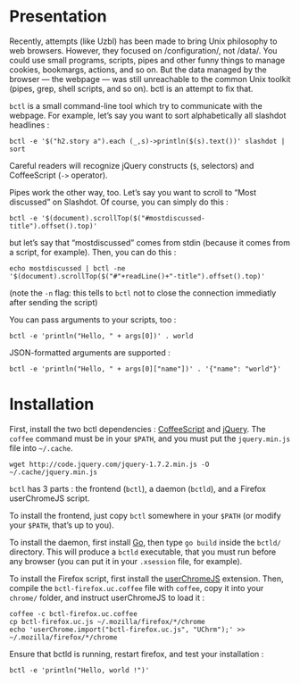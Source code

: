 # Presentation

Recently, attempts (like Uzbl) has been made to bring Unix philosophy to
web browsers. However, they focused on /configuration/, not /data/. You
could use small programs, scripts, pipes and other funny things to
manage cookies, bookmargs, actions, and so on. But the data managed by
the browser — the webpage — was still unreachable to the common Unix
toolkit (pipes, grep, shell scripts, and so on). bctl is an attempt to
fix that.

`bctl` is a small command-line tool which try to communicate with the
webpage. For example, let’s say you want to sort alphabetically all
slashdot headlines :

    bctl -e '$("h2.story a").each (_,s)->println($(s).text())' slashdot | sort

Careful readers will recognize jQuery constructs (`$`, selectors) and
CoffeeScript (`->` operator).

Pipes work the other way, too. Let’s say you want to scroll to “Most
discussed” on Slashdot. Of course, you can simply do this :

    bctl -e '$(document).scrollTop($("#mostdiscussed-title").offset().top)'

but let’s say that “mostdiscussed” comes from stdin (because it
comes from a script, for example). Then, you can do this :

    echo mostdiscussed | bctl -ne '$(document).scrollTop($("#"+readLine()+"-title").offset().top)'

(note the `-n` flag: this tells to `bctl` not to close the connection
immediatly after sending the script)

You can pass arguments to your scripts, too :

    bctl -e 'println("Hello, " + args[0])' . world

JSON-formatted arguments are supported :

    bctl -e 'println("Hello, " + args[0]["name"])' . '{"name": "world"}'

# Installation

First, install the two bctl dependencies :
[CoffeeScript](http://coffeescript.org/) and
[jQuery](http://jquery.com/). The `coffee` command must be in your
`$PATH`, and you must put the `jquery.min.js` file into `~/.cache`.

    wget http://code.jquery.com/jquery-1.7.2.min.js -O ~/.cache/jquery.min.js

`bctl` has 3 parts : the frontend (`bctl`), a daemon (`bctld`), and a
Firefox userChromeJS script.

To install the frontend, just copy `bctl` somewhere in your `$PATH`
(or modify your `$PATH`, that’s up to you).

To install the daemon, first install [Go](http://golang.org), then type
`go build` inside the `bctld/` directory. This will produce a `bctld`
executable, that you must run before any browser (you can put it in your
`.xsession` file, for example).

To install the Firefox script, first install the
[userChromeJS](http://userchromejs.mozdev.org/) extension. Then, compile
the `bctl-firefox.uc.coffee` file with `coffee`, copy it into your
`chrome/` folder, and instruct userChromeJS to load it :

    coffee -c bctl-firefox.uc.coffee
    cp bctl-firefox.uc.js ~/.mozilla/firefox/*/chrome
    echo 'userChrome.import("bctl-firefox.uc.js", "UChrm");' >> ~/.mozilla/firefox/*/chrome

Ensure that bctld is running, restart firefox, and test your installation :

    bctl -e 'println("Hello, world !")'
